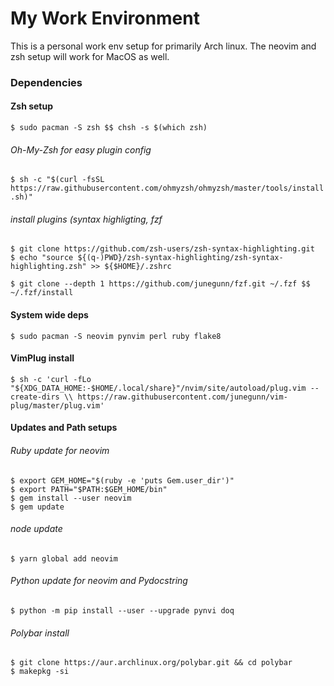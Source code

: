 # My Work Environment

This is a personal work env setup for primarily Arch linux. The neovim and zsh setup will work for MacOS as well.

### Dependencies

#### Zsh setup
`$ sudo pacman -S zsh $$ chsh -s $(which zsh)`

###### Oh-My-Zsh for easy plugin config
`$ sh -c "$(curl -fsSL https://raw.githubusercontent.com/ohmyzsh/ohmyzsh/master/tools/install.sh)"`

###### install plugins (syntax highligting, fzf
```
$ git clone https://github.com/zsh-users/zsh-syntax-highlighting.git
$ echo "source ${(q-)PWD}/zsh-syntax-highlighting/zsh-syntax-highlighting.zsh" >> ${$HOME}/.zshrc
```

`$ git clone --depth 1 https://github.com/junegunn/fzf.git ~/.fzf $$ ~/.fzf/install`

#### System wide deps
`$ sudo pacman -S neovim pynvim perl ruby flake8`

#### VimPlug install
`$ sh -c 'curl -fLo "${XDG_DATA_HOME:-$HOME/.local/share}"/nvim/site/autoload/plug.vim --create-dirs \\
       https://raw.githubusercontent.com/junegunn/vim-plug/master/plug.vim'`

#### Updates and Path setups
###### Ruby update for neovim
```
$ export GEM_HOME="$(ruby -e 'puts Gem.user_dir')"
$ export PATH="$PATH:$GEM_HOME/bin"
$ gem install --user neovim
$ gem update
```

###### node update
`$ yarn global add neovim`

###### Python update for neovim and Pydocstring
`$ python -m pip install --user --upgrade pynvi doq`

###### Polybar install
```
$ git clone https://aur.archlinux.org/polybar.git && cd polybar
$ makepkg -si
```

